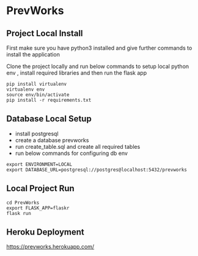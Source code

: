 # PrevWorks

## Project Local Install

First make sure you have python3 installed and give further commands to install the application

Clone the project locally and run below commands to setup local python env , 
install required libraries and then run the flask app

```
pip install virtualenv
virtualenv env
source env/bin/activate
pip install -r requirements.txt
```


## Database Local Setup 

- install postgresql
- create a database prevworks  
- run create_table.sql and create all required tables
- run below commands for configuring db env

```commandline
export ENVIRONMENT=LOCAL
export DATABASE_URL=postgresql://postgres@localhost:5432/prevworks
```
##  Local Project Run 

```
cd PrevWorks
export FLASK_APP=flaskr
flask run
```

## Heroku Deployment

https://prevworks.herokuapp.com/

